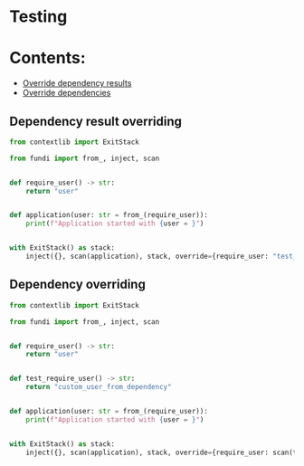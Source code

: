 # Testing

# Contents:
- [Override dependency results](#dependency-result-overriding)
- [Override dependencies](#dependency-overriding)


## Dependency result overriding
```python
from contextlib import ExitStack

from fundi import from_, inject, scan


def require_user() -> str:
    return "user"


def application(user: str = from_(require_user)):
    print(f"Application started with {user = }")


with ExitStack() as stack:
    inject({}, scan(application), stack, override={require_user: "test_user"})
```

## Dependency overriding
```python
from contextlib import ExitStack

from fundi import from_, inject, scan


def require_user() -> str:
    return "user"


def test_require_user() -> str:
    return "custom_user_from_dependency"


def application(user: str = from_(require_user)):
    print(f"Application started with {user = }")


with ExitStack() as stack:
    inject({}, scan(application), stack, override={require_user: scan(test_require_user)})
```